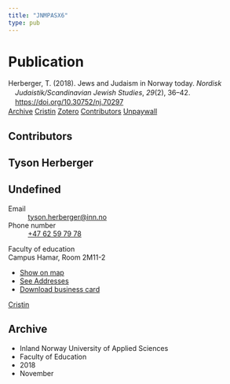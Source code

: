 ```yaml
---
title: "JNMPASX6"
type: pub
---
```

<h1>Publication</h1>
<article id="csl-bib-container-JNMPASX6" class="csl-bib-container">
  <div class="csl-bib-body" style="line-height: 1.35; padding-left: 1em; text-indent:-1em;">
  <div class="csl-entry">Herberger, T. (2018). Jews and Judaism in Norway today. <i>Nordisk Judaistik/Scandinavian Jewish Studies</i>, <i>29</i>(2), 36&#x2013;42. <a href="https://doi.org/10.30752/nj.70297">https://doi.org/10.30752/nj.70297</a></div>
</div>
  <div class="csl-bib-buttons">
    <a href="#taxonomy-article-JNMPASX6" class="csl-bib-button">Archive</a>
    <a href alt="Cristin URL" class="csl-bib-button">Cristin</a>
    <a href alt="Zotero URL" class="csl-bib-button">Zotero</a>
    <a href="#contributors-article-JNMPASX6" class="csl-bib-button">Contributors</a>
    <a href="https://journal.fi/nj/article/download/70297/37617" class="csl-bib-button">Unpaywall</a>
  </div>
  <div id="csl-bib-meta-container-JNMPASX6"></div>
</article>
<div id="csl-bib-meta-JNMPASX6" class="csl-bib-meta">
  <article id="contributors-article-JNMPASX6" class="contributors-article">
    <h1>Contributors</h1>
    <div class="personas">
<div class="vrtx-hinn-person-card">
<div class="photo">
<i class="lar la-user-circle missing-person"></i>
</div>
<div class="info">
<hgroup><h1>Tyson Herberger</h1>
<h2>Undefined</h2>
</hgroup><dl>
<dt>Email</dt>
<dd>
<a href="mailto:tyson.herberger@inn.no">tyson.herberger@inn.no</a>
</dd>
<dt>Phone number</dt>
<dd><a href="tel:+4762597978">
+47 62 59 79 78
</a></dd>
</dl>
<p>
Faculty of education<br>
Campus Hamar,
Room 2M11-2
</p>
<ul class="vrtx-hinn-links">
<li><a href="https://www.google.com/maps?q=60.79582,11.07304">Show on map</a></li>
<li><a href="https://www.inn.no/english/find-an-employee/tyson-herberger.html#vrtx-hinn-addresses">See Addresses</a></li>
<li><a href="https://www.inn.no/english/find-an-employee/tyson-herberger.html?vrtx=vcf">Download business card</a></li>
</ul>
</div>
</div>
<a href="https://app.cristin.no/persons/show.jsf?id=1021106" alt="Cristin URL" class="personas-cristin">Cristin</a>
</div>
  </article>
  <article id="taxonomy-article-JNMPASX6" class="taxonomy-article">
    <h1>Archive</h1>
    <ul>
      <li>Inland Norway University of Applied Sciences</li>
      <li>Faculty of Education</li>
      <li>2018</li>
      <li>November</li>
    </ul>
  </article>
</div>
